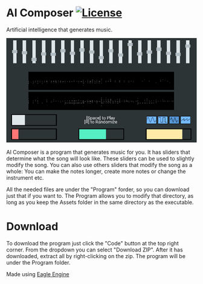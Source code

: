 # AI Composer [![License](https://img.shields.io/github/license/RaskiTech/AI-Composer.svg)](https://github.com/RaskiTech/AI-Composer/blob/master/LICENSE)
Artificial intelligence that generates music.

![App](/App.png?raw=true "App")

AI Composer is a program that generates music for you. It has sliders that determine what the song will look like. These sliders can be used to slightly modify the song. You can also use others sliders that modify the song as a whole: You can make the notes longer, create more notes or change the instrument etc.

All the needed files are under the "Program" forder, so you can download just that if you want to. The Program allows you to modify that directory, as long as you keep the Assets folder in the same directory as the executable.

# Download
To download the program just click the "Code" button at the top right corner. From the dropdown you can select "Download ZIP". After it has downloaded, extract all by right-clicking on the zip. The program will be under the Program folder.

Made using [Eagle Engine](https://github.com/RaskiTech/Eagle)
